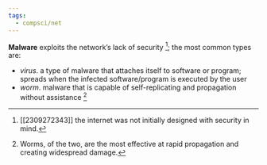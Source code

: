 ```yaml
---
tags:
  - compsci/net
---
```


**Malware** exploits the network’s lack of security [^1]; the most common types are:
- *virus*. a type of malware that attaches itself to software or program; spreads when the infected software/program is executed by the user
- *worm*. malware that is capable of self-replicating and propagation without assistance [^2]

[^1]: [[2309272343]] the internet was not initially designed with security in mind.
[^2]: Worms, of the two, are the most effective at rapid propagation and creating widespread damage.